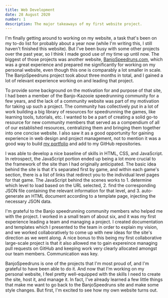 ```yaml
---
title: Web Development
date: 28 August 2020
number: 1
description: The major takeaways of my first website project.
---
```

I'm finally getting around to working on my website, a task that's been on my to-do list for probably about
a year now (while I'm writing this, I still haven't finished this website).
But I've been busy with some other projects over the past year, so I think I made good use of my time up until
now. The biggest of those projects was another website, [BanjoSpeedruns.com](https://banjospeedruns.com), which was a great experience and prepared me significantly for working on my personal website, even though this one is comparably a lot smaller in scale.
The BanjoSpeedruns project took about three months in total, and I gained a lot of relevant experience working on and leading that project.

To provide some background on the motivation for and purpose of that site, I had been a member of the Banjo-Kazooie speedrunning
community for a few years, and the lack of a community website was part of my motivation for taking up such a project. The community
has collectively put in a lot of work building a big library of resources for speedrunning the games, like learning tools,
tutorials, etc. I wanted to be a part of creating a solid go-to resource for new community members that served as a compendium
of all of our established resources, centralizing them and bringing them together into one concise website.
I also saw it as a good opportunity for gaining experience in web design and project management, not to mention it was a good way
to build [my portfolio](https://github.com/Dechrissen) and add to my GitHub repositories.

I was able to develop a nice baseline of skills in HTML, CSS, and JavaScript. In retrospect, the JavaScript portion ended up being a lot more
crucial to the framework of the site than I had originally anticipated. The basic idea behind the site is that it's separated
first by game, and within each game's section, there is a list of links that redirect you to the individual level pages for that game.
The JavaScript behind the scenes works to 1. determine which level to load based on the URL selected, 2. find the corresponding
JSON file containing the relevant information for that level, and 3. auto-generate an HTML document according to a template page,
injecting the necessary JSON data.

I'm grateful to the Banjo speedrunning community members who helped me with the project. I worked in a small team of about six,
and it was my first experience leading a team and managing a project. I created documentation and templates which I presented
to the team in order to explain my vision, and we worked collaboratively to come up with new ideas for the site's direction as
we went along. A nice bonus to this being my first collaborative large-scale project is that it also allowed me to gain expereince
managing pull requests on GitHub and keeping work very clearly allocated amongst our team members. Communication was key.

BanjoSpeedruns is one of the projects that I'm most proud of, and I'm grateful to have been able to do it. And now that
I'm working on my personal website, I feel pretty well-equipped with the skills I need to create the site, host it, and manage it.
In fact, I've already learned a few little things that make me want to go back to the BanjoSpeedruns site and make some
style changes. But first, I'm excited to see how my own website turns out.
